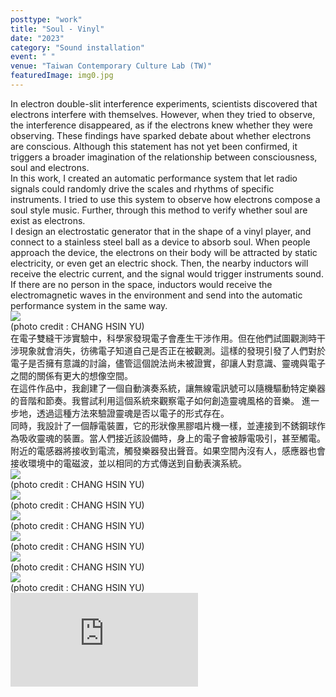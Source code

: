 ```yaml
---
posttype: "work"
title: "Soul - Vinyl"
date: "2023"
category: "Sound installation"
event: " "
venue: "Taiwan Contemporary Culture Lab (TW)"
featuredImage: img0.jpg
---
```

  <div class="box">
      <div class="dscrptn">
      In electron double-slit interference experiments, scientists discovered that electrons interfere with themselves. However, when they tried to observe, the interference disappeared, as if the electrons knew whether they were observing. These findings have sparked debate about whether electrons are conscious. Although this statement has not yet been confirmed, it triggers a broader imagination of the relationship between consciousness, soul and electrons.<br>
      In this work, I created an automatic performance system that let radio  signals could randomly drive the scales and rhythms of specific instruments. I tried to use this system to observe how electrons compose a soul style music. Further, through this method to verify whether soul are exist as electrons.<br>
      I design an electrostatic generator that in the shape of a vinyl player, and connect to a stainless steel ball as a device to absorb soul. When people approach the device, the electrons on their body will be attracted by static electricity, or even get an electric shock. Then, the nearby inductors will receive the electric current, and the signal would trigger instruments sound. If there are no person in the space, inductors would receive the electromagnetic waves in the environment and send into the automatic performance system in the same way.<br>
      </div>
  </div>


  <div class="box">
      <img class="subimg" src="./img1.jpg">
      <div class="photocredit">(photo credit : CHANG HSIN YU)</div>
  </div>


  <div class="box">
      <div class="dscrptn">
        在電子雙縫干涉實驗中，科學家發現電子會產生干涉作用。但在他們試圖觀測時干涉現象就會消失，彷彿電子知道自己是否正在被觀測。這樣的發現引發了人們對於電子是否擁有意識的討論，儘管這個說法尚未被證實，卻讓人對意識、靈魂與電子之間的關係有更大的想像空間。<br>
        在這件作品中，我創建了一個自動演奏系統，讓無線電訊號可以隨機驅動特定樂器的音階和節奏。我嘗試利用這個系統來觀察電子如何創造靈魂風格的音樂。 進一步地，透過這種方法來驗證靈魂是否以電子的形式存在。<br>
        同時，我設計了一個靜電裝置，它的形狀像黑膠唱片機一樣，並連接到不銹鋼球作為吸收靈魂的裝置。當人們接近該設備時，身上的電子會被靜電吸引，甚至觸電。附近的電感器將接收到電流，觸發樂器發出聲音。如果空間內沒有人，感應器也會接收環境中的電磁波，並以相同的方式傳送到自動表演系統。<br>
      </div>
  </div>


  <div class="box">
      <img class="subimg" src="./img2.jpg">
      <div class="photocredit">(photo credit : CHANG HSIN YU)</div>
  </div>


<!-- 
  <div class="box">
    <br>
  </div>
  <div class="box">
    <br>
  </div> -->

  <div class="box">
      <img class="subimg" src="./img3.jpg">
      <div class="photocredit">(photo credit : CHANG HSIN YU)</div>
  </div>

  <div class="box">
      <img class="subimg" src="./img4.jpg">
      <div class="photocredit">(photo credit : CHANG HSIN YU)</div>
  </div>

  <div class="box">
      <img class="subimg" src="./img5.jpg">
      <div class="photocredit">(photo credit : CHANG HSIN YU)</div>
  </div>

  <div class="box">
      <img class="subimg" src="./img6.jpg">
      <div class="photocredit">(photo credit : CHANG HSIN YU)</div>
  </div>
  <div class="box">
      <img class="subimg" src="./img7.jpg">
      <div class="photocredit">(photo credit : CHANG HSIN YU)</div>
  </div>
  <div class="box">
  </div>

  <iframe title="vimeo-player" src="https://player.vimeo.com/video/904161274?h=00fd45c708" frameborder="0" allowfullscreen></iframe>
